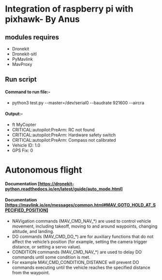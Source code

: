 # Integration of raspberry pi with pixhawk- By Anus

## modules requires

- Dronekit
- Dronekit-sitl
- PyMavlink
- MavProxy

## Run script

#### Command to run file:-

- python3 test.py --master=/dev/serial0 --baudrate 921600 --aircra

#### Output:-
- ft MyCopter
- CRITICAL:autopilot:PreArm: RC not found
- CRITICAL:autopilot:PreArm: Hardware safety switch
- CRITICAL:autopilot:PreArm: Compass not calibrated
- Vehicle ID: 1.0
- GPS Fix: 0

# Autonomous flight
#### Documentation [https://dronekit-python.readthedocs.io/en/latest/guide/auto_mode.html]

#### Documentation [https://mavlink.io/en/messages/common.html#MAV_GOTO_HOLD_AT_SPECIFIED_POSITION]
- NAVigation commands (MAV_CMD_NAV_*) are used to control vehicle movement, including takeoff, moving to and around waypoints, changing altitude, and landing.
- DO commands (MAV_CMD_DO_*) are for auxiliary functions that do not affect the vehicle’s position (for example, setting the camera trigger distance, or setting a servo value).
- CONDITION commands (MAV_CMD_NAV_*) are used to delay DO commands until some condition is met. 
- For example MAV_CMD_CONDITION_DISTANCE will prevent DO commands executing until the vehicle reaches the specified distance from the waypoint.